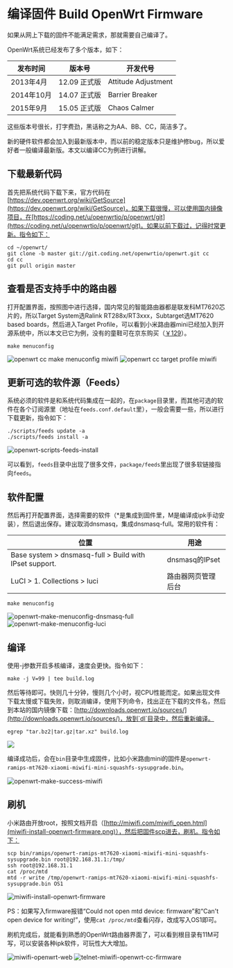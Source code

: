 # 编译固件 Build OpenWrt Firmware

如果从网上下载的固件不能满足需求，那就需要自己编译了。

OpenWrt系统已经发布了多个版本，如下：

发布时间 | 版本号 | 开发代号
---------|--------|---------
2013年4月 | 12.09 正式版 | Attitude Adjustment
2014年10月 | 14.07 正式版 | Barrier Breaker
2015年9月 | 15.05 正式版 | Chaos Calmer

这些版本号很长，打字费劲，黑话称之为AA、BB、CC，简洁多了。

新的硬件软件都会加入到最新版本中，而以前的稳定版本只是维护修bug，所以爱好者一般编译最新版。本文以编译CC为例进行讲解。

## 下载最新代码

首先把系统代码下载下来，官方代码在[https://dev.openwrt.org/wiki/GetSource](https://dev.openwrt.org/wiki/GetSource)，如果下载很慢，可以使用国内镜像项目，在[https://coding.net/u/openwrtio/p/openwrt/git](https://coding.net/u/openwrtio/p/openwrt/git)。如果以前下载过，记得时常更新。指令如下：

```
cd ~/openwrt/
git clone -b master git://git.coding.net/openwrtio/openwrt.git cc
cd cc
git pull origin master
```

## 查看是否支持手中的路由器

打开配置界面，按照图中进行选择，国内常见的智能路由器都是联发科MT7620芯片的，所以Target System选Ralink RT288x/RT3xxx，Subtarget选MT7620 based boards，然后进入Target Profile，可以看到小米路由器mini已经加入到开源系统中，所以本文已它为例，没有的童鞋可在京东购买（[￥129](http://union.click.jd.com/jdc?e=&p=AyIBZRprFDJWWA1FBCVbV0IUEEULWldTCQQAQB1AWQkFWxYEGgdTG0RMR05aZXgPD0pOBRx5OXZwFkFUQ1xRaVQDNWtXGTIQBlYaXxQLEQ5lG1sUAhY3ZXopJTI%3D&t=W1dCFBBFC1pXUwkEAEAdQFkJBVsWBBoHUxtETEdOWg%3D%3D)）。

```
make menuconfig
```

![openwrt cc make menuconfig miwifi](images/openwrt-cc-make-menuconfig-miwifi.png)
![openwrt cc target profile miwifi](images/openwrt-cc-target-profile-miwifi.png)

## 更新可选的软件源（Feeds）

系统必须的软件是和系统代码集成在一起的，在`package`目录里，而其他可选的软件在各个订阅源里（地址在`feeds.conf.default`里），一般会需要一些，所以进行下载更新，指令如下：

```
./scripts/feeds update -a
./scripts/feeds install -a
```

![openwrt-scripts-feeds-install](images/openwrt-scripts-feeds-install.png)

可以看到，`feeds`目录中出现了很多文件，`package/feeds`里出现了很多软链接指向`feeds`。

## 软件配置

然后再打开配置界面，选择需要的软件（*是集成到固件里，M是编译成ipk手动安装），然后退出保存。建议取消dnsmasq，集成dnsmasq-full。常用的软件有：

位置 | 用途
-----|-----
Base system > dnsmasq-full > Build with IPset support. | dnsmasq的IPset
LuCI > 1. Collections > luci | 路由器网页管理后台

```
make menuconfig
```

![openwrt-make-menuconfig-dnsmasq-full](images/openwrt-make-menuconfig-dnsmasq-full.png)
![openwrt-make-menuconfig-luci](images/openwrt-make-menuconfig-luci.png)

## 编译

使用-j参数开启多核编译，速度会更快。指令如下：

```
make -j V=99 | tee build.log
```

然后等待即可。快则几十分钟，慢则几个小时，视CPU性能而定。如果出现文件下载太慢或下载失败，则取消编译，使用下列命令，找出正在下载的文件名，然后到本站的国内镜像下载：[http://downloads.openwrt.io/sources/](http://downloads.openwrt.io/sources/)，放到`dl`目录中，然后重新编译。

```
egrep "tar.bz2|tar.gz|tar.xz" build.log
```

![](images/openwrt-wget-and-mv-to-dl.png)

编译成功后，会在`bin`目录中生成固件，比如小米路由mini的固件是`openwrt-ramips-mt7620-xiaomi-miwifi-mini-squashfs-sysupgrade.bin`。

![openwrt-make-success-miwifi](images/openwrt-make-success-miwifi.png)

## 刷机

小米路由开放root，按照文档开启（[http://miwifi.com/miwifi_open.html](miwifi-install-openwrt-firmware.png)），然后把固件scp进去，刷机。指令如下：

```
scp bin/ramips/openwrt-ramips-mt7620-xiaomi-miwifi-mini-squashfs-sysupgrade.bin root@192.168.31.1:/tmp/
ssh root@192.168.31.1
cat /proc/mtd
mtd -r write /tmp/openwrt-ramips-mt7620-xiaomi-miwifi-mini-squashfs-sysupgrade.bin OS1
```

![miwifi-install-openwrt-firmware](images/miwifi-install-openwrt-firmware.png)

PS：如果写入firmware报错“Could not open mtd device: firmware”和“Can't open device for writing!”，使用`cat /proc/mtd`查看闪存，改成写入OS1即可。

刷机完成后，就能看到熟悉的OpenWrt路由器界面了，可以看到根目录有11M可写，可以安装各种ipk软件，可玩性大大增加。

![miwifi-openwrt-web](images/miwifi-openwrt-web.png)
![telnet-miwifi-openwrt-cc-firmware](images/telnet-miwifi-openwrt-cc-firmware.png)

<!-- 多说评论框 start -->
<div class="ds-thread" data-thread-key="docs-build-firmware" data-title="编译OpenWrt固件" data-url="http://openwrt.io/docs/build-firmware/"></div>
<!-- 多说评论框 end -->
